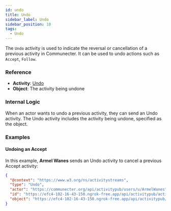 ```yaml
---
id: undo
title: Undo
sidebar_label: Undo
sidebar_position: 10
tags:
  - Undo
---
```


The `Undo` activity is used to indicate the reversal or cancellation of a previous activity in Communecter. It can be used to undo actions such as `Accept`, `Follow`.

### Reference

- **Activity**: [Undo](https://www.w3.org/TR/activitypub/#undo-activity-inbox)
- **Object**: The activity being undone

### Internal Logic

When an actor wants to undo a previous activity, they can send an Undo activity. The Undo activity includes the activity being undone, specified as the object.

### Examples

#### Undoing an Accept

In this example, **Armel Wanes** sends an Undo activity to cancel a previous Accept activity:

```json
{
  "@context": "https://www.w3.org/ns/activitystreams",
  "type": "Undo",
  "actor": "https://communecter.org/api/activitypub/users/u/ArmelWanes",
  "id": "https://efc4-102-16-43-150.ngrok-free.app/api/activitypub/activity/id/649d3b54b3a53",
  "object": "https://efc4-102-16-43-150.ngrok-free.app/api/activitypub/activity/id/649d39d47e6c3"
}

```
